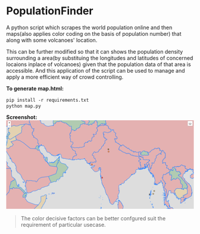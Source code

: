 # PopulationFinder
A python script which scrapes the world population online and then maps(also applies color coding on the basis of population number) that along with some volcanoes' location.

This can be further modified so that it can shows the population density surrounding a area(by substituing the longitudes and latitudes of concerned locaions inplace of volcanoes) given that the population data of that area is accessible. And this application of the script can be used to manage and apply a more efficient way of crowd controlling.


**To generate map.html:**

```
pip install -r requirements.txt
python map.py
```

**Screenshot:**
![Screenshot](screenshot.png)
> The color decisive factors can be better confgured suit the requirement of particular usecase.
